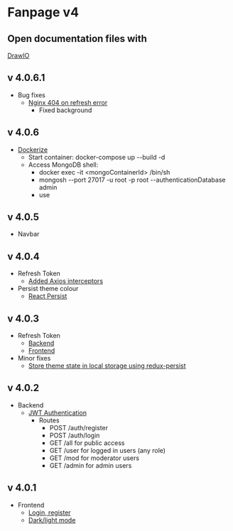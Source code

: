 # Fanpage v4
## Open documentation files with
[DrawIO](https://app.diagrams.net/)
## v 4.0.6.1
- Bug fixes
  - [Nginx 404 on refresh error](https://stackoverflow.com/questions/43555282/react-js-application-showing-404-not-found-in-nginx-server)
	- Fixed background
## v 4.0.6
- [Dockerize](https://www.bezkoder.com/docker-mern/)
	- Start container: docker-compose up --build -d
	- Access MongoDB shell:
		- docker exec -it \<mongoContainerId\> /bin/sh
		- mongosh --port 27017 -u root -p root --authenticationDatabase admin
		- use <dbName>
## v 4.0.5
- Navbar
## v 4.0.4
- Refresh Token
	- [Added Axios interceptors](https://www.bezkoder.com/redux-refresh-token-axios/)
- Persist theme colour
  - [React Persist](https://blog.logrocket.com/persist-state-redux-persist-redux-toolkit-react/)
## v 4.0.3
- Refresh Token
	- [Backend](https://www.bezkoder.com/jwt-refresh-token-node-js-mongodb/)
	- [Frontend](https://www.bezkoder.com/redux-refresh-token-axios/)
- Minor fixes
	- [Store theme state in local storage using redux-persist](https://blog.logrocket.com/persist-state-redux-persist-redux-toolkit-react/#:~:text=With%20the%20Redux%20Persist%20library,state%20will%20still%20be%20preserved.)
## v 4.0.2
- Backend
	- [JWT Authentication](https://www.bezkoder.com/node-js-mongodb-auth-jwt/)
		- Routes
			- POST /auth/register
			- POST /auth/login
			- GET /all for public access
			- GET /user for logged in users (any role)
			- GET /mod for moderator users
			- GET /admin for admin users
## v 4.0.1
- Frontend
	- [Login, register](https://www.bezkoder.com/react-redux-login-example-toolkit-hooks/)
	- [Dark/light mode](https://codesandbox.io/s/ekeun?file=/src/components/Header.js)